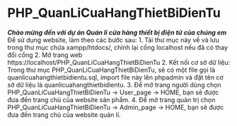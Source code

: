 # PHP_QuanLiCuaHangThietBiDienTu
***Chào mừng đến với dự án Quán lí cửa hàng thiết bị điện tử của chúng em***
Để sử dụng website, làm theo các bước sau:
    1. Tải thư mục này về và lưu trong thư mục chứa xampp/htdocs/, chỉnh lại cổng localhost nếu đã có thay đổi cổng
    2. Mở trang web https://localhost/PHP_QuanLiCuaHangThietBiDienTu
    2. Kết nối cơ sở dữ liệu: Trong thư mục PHP_QuanLiCuaHangThietBiDienTu, sẽ có một file gọi là quanlicuahangthietbidientu.sql,      import file này lên phpadmin và đặt tên cơ sở dữ liệu là quanlicuahangthietbidientu.
    3. Để mở trang người dùng chọn PHP_QuanLiCuaHangThietBiDienTu -> User_page -> HOME, bạn sẽ được đưa đến trang chủ của website sản phẩm.
    4. Để mở trang quản trị chọn PHP_QuanLiCuaHangThietBiDienTu -> Admin_page -> HOME, bạn sẽ được đưa đến trang chủ của website quản lí.
